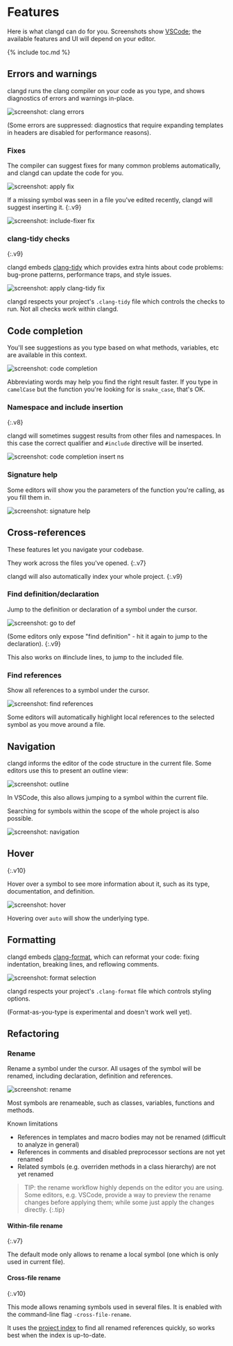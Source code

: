 # Features

Here is what clangd can do for you.
Screenshots show [VSCode](https://code.visualstudio.com/); the available
features and UI will depend on your editor.

{% include toc.md %}

## Errors and warnings

clangd runs the clang compiler on your code as you type, and shows diagnostics
of errors and warnings in-place.

![screenshot: clang errors](screenshots/errors.png)

(Some errors are suppressed: diagnostics that require expanding templates in
headers are disabled for performance reasons).

### Fixes

The compiler can suggest fixes for many common problems automatically, and
clangd can update the code for you.

![screenshot: apply fix](screenshots/apply_fix.gif)

If a missing symbol was seen in a file you've edited recently, clangd will
suggest inserting it.
{:.v9}

![screenshot: include-fixer fix](screenshots/include_fixer_fix.png)

### clang-tidy checks
{:.v9}

clangd embeds [clang-tidy](https://clang.llvm.org/extra/clang-tidy/) which
provides extra hints about code problems: bug-prone patterns, performance traps,
and style issues.

![screenshot: apply clang-tidy fix](screenshots/apply_clang_tidy_fix.gif)

clangd respects your project's `.clang-tidy` file which controls the checks to
run. Not all checks work within clangd.

## Code completion

You'll see suggestions as you type based on what methods, variables, etc are
available in this context.

![screenshot: code completion](screenshots/code_completion.png)

Abbreviating words may help you find the right result faster. If you type in
`camelCase` but the function you're looking for is `snake_case`, that's OK.

### Namespace and include insertion
{:.v8}

clangd will sometimes suggest results from other files and namespaces. In this
case the correct qualifier and `#include` directive will be inserted.

![screenshot: code completion insert ns](screenshots/code_completion_insert_ns_qualifiers.gif)

### Signature help

Some editors will show you the parameters of the function you're calling, as
you fill them in.

![screenshot: signature help](screenshots/signature_help.gif)

## Cross-references

These features let you navigate your codebase.

They work across the files you've opened.
{:.v7}

clangd will also automatically index your whole project.
{:.v9}

### Find definition/declaration

Jump to the definition or declaration of a symbol under the cursor.

![screenshot: go to def](screenshots/go_to_def.gif)

(Some editors only expose "find definition" - hit it again to jump to the
declaration).
{:.v9}

This also works on #include lines, to jump to the included file.

### Find references

Show all references to a symbol under the cursor.

![screenshot: find references](screenshots/find_all_refs.gif)

Some editors will automatically highlight local references to the selected
symbol as you move around a file.

## Navigation

clangd informs the editor of the code structure in the current file.
Some editors use this to present an outline view:

![screenshot: outline](screenshots/outline.png)

In VSCode, this also allows jumping to a symbol within the current file.

Searching for symbols within the scope of the whole project is also possible.

![screenshot: navigation](screenshots/navigation.gif)

## Hover
{:.v10}

Hover over a symbol to see more information about it, such as its type,
documentation, and definition.

![screenshot: hover](screenshots/hover.png)

Hovering over `auto` will show the underlying type.

## Formatting

clangd embeds [clang-format](https://clang.llvm.org/docs/ClangFormat.html),
which can reformat your code: fixing indentation, breaking lines, and reflowing
comments.

![screenshot: format selection](screenshots/format_selection.gif)

clangd respects your project's `.clang-format` file which controls styling
options.

(Format-as-you-type is experimental and doesn't work well yet).

## Refactoring

### Rename

Rename a symbol under the cursor. All usages of the symbol will be renamed,
including declaration, definition and references.

![screenshot: rename](screenshots/rename.gif)

Most symbols are renameable, such as classes, variables, functions and methods.

Known limitations

- References in templates and macro bodies may not be renamed (difficult to
  analyze in general)
- References in comments and disabled preprocessor sections are not yet renamed
- Related symbols (e.g. overriden methods in a class hierarchy) are not yet renamed

> TIP: the rename workflow highly depends on the editor you are using. Some
> editors, e.g. VSCode, provide a way to preview the rename changes before
> applying them; while some just apply the changes directly.
{:.tip}

#### Within-file rename
{:.v7}

The default mode only allows to rename a local symbol (one which is only used in
current file).

#### Cross-file rename
{:.v10}

This mode allows renaming symbols used in several files. It is enabled with the
command-line flag `-cross-file-rename`.

It uses the [project index](design/indexing.html) to find all renamed references
quickly, so works best when the index is up-to-date.
